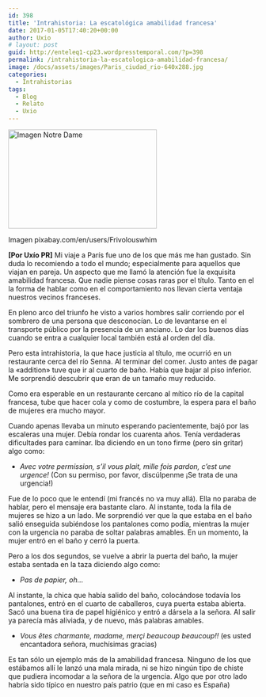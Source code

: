 ```yaml
---
id: 398
title: 'Intrahistoria: La escatológica amabilidad francesa'
date: 2017-01-05T17:40:20+00:00
author: Uxio
# layout: post
guid: http://enteleq1-cp23.wordpresstemporal.com/?p=398
permalink: /intrahistoria-la-escatologica-amabilidad-francesa/
image: /docs/assets/images/Paris_ciudad_rio-640x288.jpg
categories:
  - Intrahistorias
tags:
  - Blog
  - Relato
  - Uxio
---
```

<div id="attachment_1188" style="width: 310px" class="wp-caption alignleft">
  <a href="http://entelequia.info/docs/assets/images/Paris_ciudad_rio.jpg"><img aria-describedby="caption-attachment-1188" class="size-medium wp-image-1188" src="http://entelequia.info/docs/assets/images/Paris_ciudad_rio-300x200.jpg" alt="Imagen Notre Dame" width="300" height="200" srcset="http://entelequia.info/docs/assets/images/Paris_ciudad_rio-300x200.jpg 300w, http://entelequia.info/docs/assets/images/Paris_ciudad_rio-450x300.jpg 450w, http://entelequia.info/docs/assets/images/Paris_ciudad_rio.jpg 640w" sizes="(max-width: 300px) 100vw, 300px" /></a>
  
  <p id="caption-attachment-1188" class="wp-caption-text">
    Imagen pixabay.com/en/users/Frivolouswhim
  </p>
</div>

**[Por Uxío PR]** Mi viaje a París fue uno de los que más me han gustado. Sin duda lo recomiendo a todo el mundo; especialmente para aquellos que viajan en pareja. Un aspecto que me llamó la atención fue la exquisita amabilidad francesa. Que nadie piense cosas raras por el título. Tanto en el la forma de hablar como en el comportamiento nos llevan cierta ventaja nuestros vecinos franceses.

En pleno arco del triunfo he visto a varios hombres salir corriendo por el sombrero de una persona que desconocían. Lo de levantarse en el transporte público por la presencia de un anciano. Lo dar los buenos días cuando se entra a cualquier local también está al orden del día.

Pero esta intrahistoria, la que hace justicia al título, me ocurrió en un restaurante cerca del río Senna. Al terminar del comer. Justo antes de pagar la «addition» tuve que ir al cuarto de baño. Había que bajar al piso inferior. Me sorprendió descubrir que eran de un tamaño muy reducido.

Como era esperable en un restaurante cercano al mítico río de la capital francesa, tube que hacer cola y como de costumbre, la espera para el baño de mujeres era mucho mayor.

Cuando apenas llevaba un minuto esperando pacientemente, bajó por las escaleras una mujer. Debía rondar los cuarenta años. Tenía verdaderas dificultades para caminar. Iba diciendo en un tono firme (pero sin gritar) algo como:

  * _Avec votre permission, s&#8217;il vous plait, mille fois pardon, c&#8217;est une urgence!_ (Con su permiso, por favor, discúlpenme ¡Se trata de una urgencia!)

Fue de lo poco que le entendí (mi francés no va muy allá). Ella no paraba de hablar, pero el mensaje era bastante claro. Al instante, toda la fila de mujeres se hizo a un lado. Me sorprendió ver que la que estaba en el baño salió enseguida subiéndose los pantalones como podía, mientras la mujer con la urgencia no paraba de soltar palabras amables. En un momento, la mujer entró en el baño y cerró la puerta.

Pero a los dos segundos, se vuelve a abrir la puerta del baño, la mujer estaba sentada en la taza diciendo algo como:

  * _Pas de papier, oh&#8230;_

Al instante, la chica que había salido del baño, colocándose todavía los pantalones, entró en el cuarto de caballeros, cuya puerta estaba abierta. Sacó una buena tira de papel higiénico y entró a dársela a la señora. Al salir ya parecía más aliviada, y de nuevo, más palabras amables.

  * _Vous êtes charmante, madame, merçi beaucoup beaucoup!!_ (es usted encantadora señora, muchísimas gracias)

Es tan sólo un ejemplo más de la amabilidad francesa. Ninguno de los que estábamos allí le lanzó una mala mirada, ni se hizo ningún tipo de chiste que pudiera incomodar a la señora de la urgencia. Algo que por otro lado habría sido típico en nuestro país patrio (que en mi caso es España)